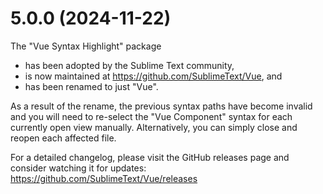 5.0.0 (2024-11-22)
==================

The "Vue Syntax Highlight" package
- has been adopted by the Sublime Text community,
- is now maintained at https://github.com/SublimeText/Vue, and
- has been renamed to just "Vue".

As a result of the rename, the previous syntax paths have become invalid
and you will need to re-select the "Vue Component" syntax
for each currently open view manually.
Alternatively, you can simply close and reopen each affected file.

For a detailed changelog, please visit the GitHub releases page
and consider watching it for updates:
https://github.com/SublimeText/Vue/releases

